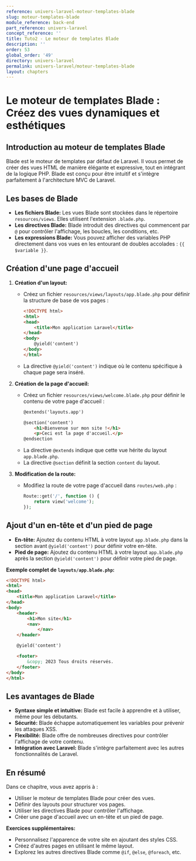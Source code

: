 ```yaml
---
reference: univers-laravel-moteur-templates-blade
slug: moteur-templates-blade
module_reference: back-end
part_reference: univers-laravel
concept_reference: ''
title: Tuto2 - Le moteur de templates Blade
description: ''
order: 53
global_order: '49'
directory: univers-laravel
permalink: univers-laravel/moteur-templates-blade
layout: chapters
---
```


#  Le moteur de templates Blade : Créez des vues dynamiques et esthétiques

## Introduction au moteur de templates Blade

Blade est le moteur de templates par défaut de Laravel. Il vous permet de créer des vues HTML de manière élégante et expressive, tout en intégrant de la logique PHP. Blade est conçu pour être intuitif et s'intègre parfaitement à l'architecture MVC de Laravel.

## Les bases de Blade
* **Les fichiers Blade:** Les vues Blade sont stockées dans le répertoire `resources/views`. Elles utilisent l'extension `.blade.php`.
* **Les directives Blade:** Blade introduit des directives qui commencent par `@` pour contrôler l'affichage, les boucles, les conditions, etc.
* **Les expressions Blade:** Vous pouvez afficher des variables PHP directement dans vos vues en les entourant de doubles accolades : `{{ $variable }}`.

## Création d'une page d'accueil
1. **Création d'un layout:**
   * Créez un fichier `resources/views/layouts/app.blade.php` pour définir la structure de base de vos pages :
     ```html
     <!DOCTYPE html>
     <html>
     <head>
         <title>Mon application Laravel</title>
     </head>
     <body>
         @yield('content')
     </body>
     </html>
     ```
   * La directive `@yield('content')` indique où le contenu spécifique à chaque page sera inséré.

2. **Création de la page d'accueil:**
   * Créez un fichier `resources/views/welcome.blade.php` pour définir le contenu de votre page d'accueil :
     ```html
     @extends('layouts.app')

     @section('content')
         <h1>Bienvenue sur mon site !</h1>
         <p>Ceci est la page d'accueil.</p>
     @endsection
     ```
   * La directive `@extends` indique que cette vue hérite du layout `app.blade.php`.
   * La directive `@section` définit la section `content` du layout.

3. **Modification de la route:**
   * Modifiez la route de votre page d'accueil dans `routes/web.php` :
     ```php
     Route::get('/', function () {
         return view('welcome');
     });
     ```

## Ajout d'un en-tête et d'un pied de page
* **En-tête:** Ajoutez du contenu HTML à votre layout `app.blade.php` dans la section avant `@yield('content')` pour définir votre en-tête.
* **Pied de page:** Ajoutez du contenu HTML à votre layout `app.blade.php` après la section `@yield('content')` pour définir votre pied de page.

**Exemple complet de `layouts/app.blade.php`:**
```html
<!DOCTYPE html>
<html>
<head>
    <title>Mon application Laravel</title>
</head>
<body>
    <header>
        <h1>Mon site</h1>
        <nav>
            </nav>
    </header>

    @yield('content')

    <footer>
        &copy; 2023 Tous droits réservés.
    </footer>
</body>
</html>
```

## Les avantages de Blade
* **Syntaxe simple et intuitive:** Blade est facile à apprendre et à utiliser, même pour les débutants.
* **Sécurité:** Blade échappe automatiquement les variables pour prévenir les attaques XSS.
* **Flexibilité:** Blade offre de nombreuses directives pour contrôler l'affichage de votre contenu.
* **Intégration avec Laravel:** Blade s'intègre parfaitement avec les autres fonctionnalités de Laravel.

## En résumé
Dans ce chapitre, vous avez appris à :
* Utiliser le moteur de templates Blade pour créer des vues.
* Définir des layouts pour structurer vos pages.
* Utiliser les directives Blade pour contrôler l'affichage.
* Créer une page d'accueil avec un en-tête et un pied de page.


**Exercices supplémentaires:**
* Personnalisez l'apparence de votre site en ajoutant des styles CSS.
* Créez d'autres pages en utilisant le même layout.
* Explorez les autres directives Blade comme `@if`, `@else`, `@foreach`, etc.
